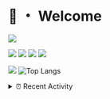 # 👋 ・ Welcome
![](https://komarev.com/ghpvc/?username=Lorenzo0111)

![](https://img.shields.io/badge/Java-ED8B00?style=for-the-badge&logo=java&logoColor=white)
![](https://img.shields.io/badge/JavaScript-323330?style=for-the-badge&logo=javascript&logoColor=F7DF1E)
![](https://img.shields.io/badge/Node.js-339933?style=for-the-badge&logo=nodedotjs&logoColor=white)
![](https://img.shields.io/badge/React-20232A?style=for-the-badge&logo=react&logoColor=61DAFB)

[![](https://github-readme-stats.vercel.app/api?username=Lorenzo0111&show_icons=true&count_private=true)](https://github.com/Lorenzo0111)
![Top Langs](https://github-readme-stats.vercel.app/api/top-langs/?username=Lorenzo0111&layout=compact)

<details>
<summary>⏰ Recent Activity</summary>

<!--RECENT_ACTIVITY:start-->
1. ![prMerged] **Pull request merged:** [Lorenzo0111/SpigotUpdatesBot#3](https://github.com/Lorenzo0111/SpigotUpdatesBot/pull/3)
2. ![prMerged] **Pull request merged:** [Lorenzo0111/SpigotUpdatesBot#2](https://github.com/Lorenzo0111/SpigotUpdatesBot/pull/2)
3. ![comment] **Commented:** [ZombieStriker/QualityArmory#281](https://github.com/ZombieStriker/QualityArmory/issues/281#issuecomment-1036577690)
4. ![release] Released [v1.7.1 - Database fixes](https://github.com/Lorenzo0111/MultiLang/releases/tag/v1.7.1) in [Lorenzo0111/MultiLang](https://github.com/Lorenzo0111/MultiLang)
5. ![repoCreated] Created new repository [Lorenzo0111/LegacyQAVConverter](https://github.com/Lorenzo0111/LegacyQAVConverter)
6. ![comment] **Commented:** [ZombieStriker/QualityArmoryVehicles2#95](https://github.com/ZombieStriker/QualityArmoryVehicles2/pull/95#issuecomment-1033863209)
7. ![prMerged] **Pull request merged:** [Lorenzo0111/MultiLang#72](https://github.com/Lorenzo0111/MultiLang/pull/72)
8. ![prMerged] **Pull request merged:** [Lorenzo0111/MultiLang#73](https://github.com/Lorenzo0111/MultiLang/pull/73)
9. ![prMerged] **Pull request merged:** [Lorenzo0111/MultiLang#74](https://github.com/Lorenzo0111/MultiLang/pull/74)
10. ![comment] **Commented:** [Lorenzo0111/SpigotUpdatesBot#1](https://github.com/Lorenzo0111/SpigotUpdatesBot/pull/1#issuecomment-1030671954)
<!--RECENT_ACTIVITY:end-->


<!--RECENT_ACTIVITY:last_update-->
Last Updated: Sunday, February 13th, 2022, 12:46:04 AM
<!--RECENT_ACTIVITY:last_update_end-->
</details>

[issueOpened]: https://cdn.jsdelivr.net/gh/Readme-Workflows/Readme-Icons@main/icons/octicons/IssueOpenedOld.svg
[issueClosed]: https://cdn.jsdelivr.net/gh/Readme-Workflows/Readme-Icons@main/icons/octicons/IssueClosedOld.svg

[prOpened]: https://cdn.jsdelivr.net/gh/Readme-Workflows/Readme-Icons@main/icons/octicons/PullRequestOpened.svg
[prClosed]: https://cdn.jsdelivr.net/gh/Readme-Workflows/Readme-Icons@main/icons/octicons/PullRequestClosed.svg
[prMerged]: https://cdn.jsdelivr.net/gh/Readme-Workflows/Readme-Icons@main/icons/octicons/PullRequestMerged.svg

[comment]: https://cdn.jsdelivr.net/gh/Readme-Workflows/Readme-Icons@main/icons/octicons/Comment.svg

[changesRequested]: https://cdn.jsdelivr.net/gh/Readme-Workflows/Readme-Icons@main/icons/octicons/RequestedChanges.svg
[approved]: https://cdn.jsdelivr.net/gh/Readme-Workflows/Readme-Icons@main/icons/octicons/ApprovedChanges.svg

[repoCreated]: https://cdn.jsdelivr.net/gh/Readme-Workflows/Readme-Icons@main/icons/octicons/Repository.svg
[release]: https://cdn.jsdelivr.net/gh/Readme-Workflows/Readme-Icons@main/icons/octicons/Release.svg
[star]: https://cdn.jsdelivr.net/gh/Readme-Workflows/Readme-Icons@main/icons/octicons/StarredRepository.svg
[wiki]: https://cdn.jsdelivr.net/gh/Readme-Workflows/Readme-Icons@main/icons/octicons/Wiki.svg
[fork]: https://cdn.jsdelivr.net/gh/Readme-Workflows/Readme-Icons@main/icons/octicons/ForkedRepository.svg
[people]: https://cdn.jsdelivr.net/gh/Readme-Workflows/Readme-Icons@main/icons/octicons/People.svg
